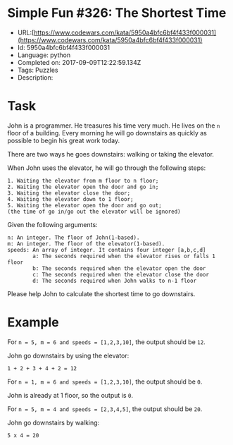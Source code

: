 # Simple Fun #326: The Shortest Time

 - URL:[https://www.codewars.com/kata/5950a4bfc6bf4f433f000031](https://www.codewars.com/kata/5950a4bfc6bf4f433f000031)
 - Id: 5950a4bfc6bf4f433f000031
 - Language: python
 - Completed on: 2017-09-09T12:22:59.134Z
 - Tags: Puzzles
 - Description:
# Task

John is a programmer. He treasures his time very much. He lives on the `n` floor of a building. Every morning he will go downstairs as quickly as possible to begin his great work today.

There are two ways he goes downstairs: walking or taking the elevator.

When John uses the elevator, he will go through the following steps:
```
1. Waiting the elevator from m floor to n floor;
2. Waiting the elevator open the door and go in;
3. Waiting the elevator close the door;
4. Waiting the elevator down to 1 floor;
5. Waiting the elevator open the door and go out;
(the time of go in/go out the elevator will be ignored)
```

Given the following arguments:
```
n: An integer. The floor of John(1-based).
m: An integer. The floor of the elevator(1-based).
speeds: An array of integer. It contains four integer [a,b,c,d]
        a: The seconds required when the elevator rises or falls 1 floor
        b: The seconds required when the elevator open the door
        c: The seconds required when the elevator close the door
        d: The seconds required when John walks to n-1 floor
```

Please help John to calculate the shortest time to go downstairs.




# Example

For `n = 5, m = 6 and speeds = [1,2,3,10]`, the output should be `12`.

John go downstairs by using the elevator:

`1 + 2 + 3 + 4 + 2 = 12`

For `n = 1, m = 6 and speeds = [1,2,3,10]`, the output should be `0`.

John is already at 1 floor, so the output is `0`.

For `n = 5, m = 4 and speeds = [2,3,4,5]`, the output should be `20`.

John go downstairs by walking:

`5 x 4 = 20`


